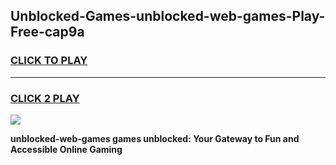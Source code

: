 
## Unblocked-Games-unblocked-web-games-Play-Free-cap9a
<h3>
<a href="https://premium76.site?title=unblocked-web-games&ref=18A1">CLICK TO PLAY</a></h3>
<hr>

<h3>
<a href="https://premium76.site?title=unblocked-web-games&ref=18A1">CLICK 2 PLAY</a>
  
</h3>

<a href="https://premium76.site?title=unblocked-web-games&ref=18A1"><img src="https://clearcache.store/games.png"></a>


**unblocked-web-games games unblocked: Your Gateway to Fun and Accessible Online Gaming**
